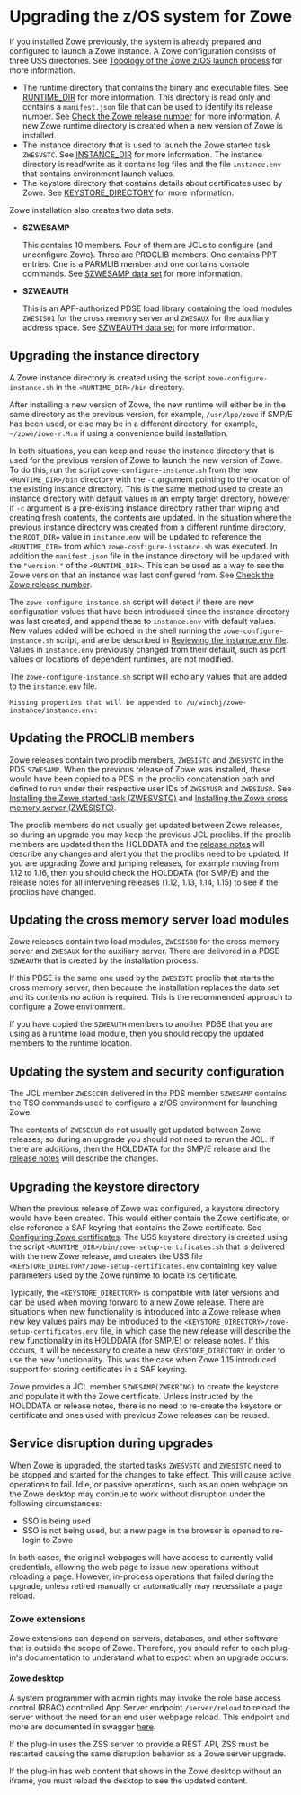 # Upgrading the z/OS system for Zowe

If you installed Zowe previously, the system is already prepared and configured to launch a Zowe instance. A Zowe configuration consists of three USS directories. See [Topology of the Zowe z/OS launch process](./installandconfig.md#topology-of-the-zowe-z/OS-launch-process) for more information.  

- The runtime directory that contains the binary and executable files. See [RUNTIME_DIR](./installandconfig.md#runtime-dir) for more information.  This directory is read only and contains a `manifest.json` file that can be used to identify its release number. See [Check the Zowe release number](../troubleshoot/troubleshoot-zowe-release.md#check-the-zowe-release-number) for more information. A new Zowe runtime directory is created when a new version of Zowe is installed.
- The instance directory that is used to launch the Zowe started task `ZWESVSTC`. See [INSTANCE_DIR](./installandconfig.md#instance-dir) for more information.  The instance directory is read/write as it contains log files and the file `instance.env` that contains environment launch values.
- The keystore directory that contains details about certificates used by Zowe. See [KEYSTORE_DIRECTORY](./installandconfig.md#instance-dir) for more information.

Zowe installation also creates two data sets.

- **SZWESAMP**

   This contains 10 members. Four of them are JCLs to configure (and unconfigure Zowe). Three are PROCLIB members. One contains PPT entries. One is a PARMLIB member and one contains console commands. See [SZWESAMP data set](./install-zowe-zos-convenience-build.md#step-3-choose-a-dataset-hlq-for-the-samplib-and-loadlib) for more information.

- **SZWEAUTH**

   This is an APF-authorized PDSE load library containing the load modules `ZWESIS01` for the cross memory server and `ZWESAUX` for the auxiliary address space. See [SZWEAUTH data set](./install-zowe-zos-convenience-build.md#step-3-choose-a-dataset-hlq-for-the-samplib-and-loadlib) for more information.


## Upgrading the instance directory

A Zowe instance directory is created using the script `zowe-configure-instance.sh` in the `<RUNTIME_DIR>/bin` directory. 

After installing a new version of Zowe, the new runtime will either be in the same directory as the previous version, for example, `/usr/lpp/zowe` if SMP/E has been used, or else may be in a different directory, for example, `~/zowe/zowe-r.M.m` if using a convenience build installation.

In both situations, you can keep and reuse the instance directory that is used for the previous version of Zowe to launch the new version of Zowe. To do this, run the script `zowe-configure-instance.sh` from the new `<RUNTIME_DIR>/bin` directory with the `-c` argument pointing to the location of the existing instance directory. This is the same method used to create an instance directory with default values in an empty target directory, however if `-c` argument is a pre-existing instance directory rather than wiping and creating fresh contents, the contents are updated.  In the situation where the previous instance directory was created from a different runtime directory, the `ROOT_DIR=` value in `instance.env` will be updated to reference the `<RUNTIME_DIR>` from which `zowe-configure-instance.sh` was executed.  In addition the `manifest.json` file in the instance directory will be updated with the `"version:"` of the `<RUNTIME_DIR>`.  This can be used as a way to see the Zowe version that an instance was last configured from. See [Check the Zowe release number](../troubleshoot/troubleshoot-zowe-release.md#check-the-zowe-release-number).  

The `zowe-configure-instance.sh` script will detect if there are new configuration values that have been introduced since the instance directory was last created, and append these to `instance.env` with default values.  New values added will be echoed in the shell running the `zowe-configure-instance.sh` script, and are be described in [Reviewing the instance.env file](./configure-instance-directory.md#reviewing-the-instance.env-file).  Values in `instance.env` previously changed from their default, such as port values or locations of dependent runtimes, are not modified.

The `zowe-configure-instance.sh` script will echo any values that are added to the `instance.env` file.

```
Missing properties that will be appended to /u/winchj/zowe-instance/instance.env:
```

## Updating the PROCLIB members

Zowe releases contain two proclib members, `ZWESISTC` and `ZWESVSTC` in the PDS `SZWESAMP`.  When the previous release of Zowe was installed, these would have been copied to a PDS in the proclib concatenation path and defined to run under their respective user IDs of `ZWESVUSR` and `ZWESIUSR`. See [Installing the Zowe started task (ZWESVSTC)](./configure-zowe-server.md) and [Installing the Zowe cross memory server (ZWESISTC)](./configure-xmem-server.md).

The proclib members do not usually get updated between Zowe releases, so during an upgrade you may keep the previous JCL proclibs.  If the proclib members are updated then the HOLDDATA and the [release notes](../getting-started/summaryofchanges.md) will describe any changes and alert you that the proclibs need to be updated.  If you are upgrading Zowe and jumping releases, for example moving from 1.12 to 1.16, then you should check the HOLDDATA (for SMP/E) and the release notes for all intervening releases (1.12, 1.13, 1.14, 1.15) to see if the proclibs have changed.  

## Updating the cross memory server load modules

Zowe releases contain two load modules, `ZWESIS00` for the cross memory server and `ZWESAUX` for the auxiliary server.  There are delivered in a PDSE `SZWEAUTH` that is created by the installation process.  

If this PDSE is the same one used by the `ZWESISTC` proclib that starts the cross memory server, then because the installation replaces the data set and its contents no action is required.  This is the recommended approach to configure a Zowe environment.

If you have copied the `SZWEAUTH` members to another PDSE that you are using as a runtime load module, then you should recopy the updated members to the runtime location.  

## Updating the system and security configuration

The JCL member `ZWESECUR` delivered in the PDS member `SZWESAMP` contains the TSO commands used to configure a z/OS environment for launching Zowe.  

The contents of `ZWESECUR` do not usually get updated between Zowe releases, so during an upgrade you should not need to rerun the JCL.  If there are additions, then the HOLDDATA for the SMP/E release and the [release notes](../getting-started/summaryofchanges.md) will describe the changes.  

## Upgrading the keystore directory

When the previous release of Zowe was configured, a keystore directory would have been created.  This would either contain the Zowe certificate, or else reference a SAF keyring that contains the Zowe certificate. See [Configuring Zowe certificates](./configure-certificates.md).  The USS keystore directory is created using the script `<RUNTIME_DIR>/bin/zowe-setup-certificates.sh` that is delivered with the new Zowe release, and creates the USS file `<KEYSTORE_DIRECTORY/zowe-setup-certificates.env` containing key value parameters used by the Zowe runtime to locate its certificate.  

Typically, the `<KEYSTORE_DIRECTORY>` is compatible with later versions and can be used when moving forward to a new Zowe release.  There are situations when new functionality is introduced into a Zowe release when new key values pairs may be introduced to the `<KEYSTORE_DIRECTORY>/zowe-setup-certificates.env` file, in which case the new release will describe the new functionality in its HOLDDATA (for SMP/E) or release notes.  If this occurs, it will be necessary to create a new `KEYSTORE_DIRECTORY` in order to use the new functionality.  This was the case when Zowe 1.15 introduced support for storing certificates in a SAF keyring.  

Zowe provides a JCL member `SZWESAMP(ZWEKRING)` to create the keystore and populate it with the Zowe certificate. Unless instructed by the HOLDDATA or release notes, there is no need to re-create the keystore or certificate and ones used with previous Zowe releases can be reused.  

## Service disruption during upgrades

When Zowe is upgraded, the started tasks `ZWESVSTC` and `ZWESISTC` need to be stopped and started for the changes to take effect.  This will cause active operations to fail.  Idle, or passive operations, such as an open webpage on the Zowe desktop may continue to work without disruption under the following circumstances:

- SSO is being used
- SSO is not being used, but a new page in the browser is opened to re-login to Zowe

In both cases, the original webpages will have access to currently valid credentials, allowing the web page to issue new operations without reloading a page.  However, in-process operations that failed during the upgrade, unless retired manually or automatically may necessitate a page reload.  

### Zowe extensions

Zowe extensions can depend on servers, databases, and other software that is outside the scope of Zowe. Therefore, you should refer to each plug-in's documentation to understand what to expect when an upgrade occurs. 

#### Zowe desktop 

A system programmer with admin rights may invoke the role base access control (RBAC) controlled App Server endpoint `/server/reload` to reload the server without the need for an end user webpage reload.  This endpoint and more are documented in swagger [here](https://github.com/zowe/zlux-app-server/blob/staging/doc/swagger/server-plugins-api.yaml). 

If the plug-in uses the ZSS server to provide a REST API, ZSS must be restarted causing the same disruption behavior as a Zowe server upgrade.

If the plug-in has web content that shows in the Zowe desktop without an iframe, you must reload the desktop to see the updated content.

